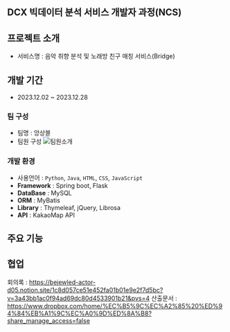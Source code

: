 ## DCX 빅데이터 분석 서비스 개발자 과정(NCS)
## 프로젝트 소개 
* 서비스명 : 음악 취향 분석 및 노래방 친구 매칭 서비스(Bridge)

## 개발 기간
* 2023.12.02 ~ 2023.12.28
 
### 팀 구성
* 팀명 : 앙상블
* 팀원 구성
![팀원소개](https://github.com/Heum-github/project_bridge/assets/143698704/35648311-f258-4bf4-86e1-aa8b36356257)

### 개발 환경
- 사용언어 : `Python`, `Java`, `HTML`, `CSS`, `JavaScript`
- **Framework** : Spring boot, Flask
- **DataBase** : MySQL 
- **ORM** : MyBatis
- **Library** : Thymeleaf, jQuery, Librosa
- **API** : KakaoMap API

## 주요 기능



## 협업
회의록 : https://bejewled-actor-d05.notion.site/1c8d057ce51e452fa01b01e9e2f7d5bc?v=3a43bb1ac0f94ad69dc80d4533901b21&pvs=4
산출문서 : https://www.dropbox.com/home/%EC%B5%9C%EC%A2%85%20%ED%94%84%EB%A1%9C%EC%A0%9D%ED%8A%B8?share_manage_access=false
